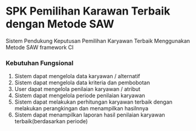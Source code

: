 # SPK Pemilihan Karawan Terbaik dengan Metode SAW
Sistem Pendukung Keputusan Pemilihan Karyawan Terbaik Menggunakan Metode SAW framework CI

### Kebutuhan Fungsional
1.	Sistem dapat mengelola data karyawan / alternatif
2.	Sistem dapat mengelola data kriteria dan pembobotan
3.	User dapat mengelola penilaian karyawan / atribut
4.	Sistem dapat mengelola periode penilaian karyawan
5.	Sistem dapat melakukan perhitungan karyawan terbaik dengan melakukan perangkingan dan menampilkan hasilnnya
6.	Sistem dapat menampilkan laporan hasil penilaian karyawan terbaik(berdasarkan periode)
